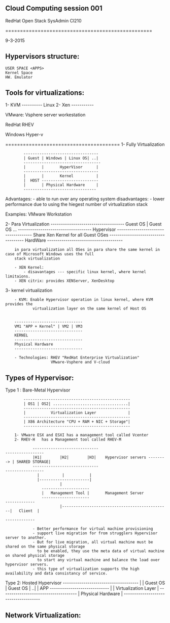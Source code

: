 Cloud Computing session 001
---------------------------
RedHat Open Stack SysAdmin Cl210


==================================================

9-3-2015

Hypervisors structure:
----------------------

	USER SPACE <APPS>
	Kernel Space
	HW. Emulator
	
Tools for virtualizations:
--------------------------
1- KVM ----------
			Linux
2- Xen	----------- 		

VMware:
		Vsphere
		server workestation
	
RedHat	RHEV

Windows	Hyper-v



=======================================
1- Fully Virtualization 
	
			---------------------------------
			| Guest	| Windows | Linux OS| ..|
			----------------------------------
			|		| 		HyperVisor		|
			---------------------------------
			|		|		Kernel 			|
			|  HOST	-------------------------
			|		| Physical Hardware		|
			--------------------------------
 Advantages:
	- able to run over any operating system
 disadvantages:
	- lower performance due to using the hiegest number of virtualization stack
	
 Examples:
		VMware Workstation


2- Para Virtualization
		------------------------------------
		Guest OS | Guest OS ...
		------------------------------------
		Hypervisor
		------------------------------------
		Share Xen Kernel for all Guest OSes
		------------------------------------
		HardWare
		-------------------------------------
		
		
		in para virtualization all OSes in para share the same kernel in case of Microsoft Windows uses the full
		stack virtualization

		- XEN Kernel:
			- disavantages --- specific linux kernel, where kernel limitaions.
		- XEN citrix: provides XENServer, XenDesktop
		
		
3- kernel virtualization

		- KVM: Enable Hypervisor operation in linux kernel, where KVM provides the 
				virtualization layer on the same kernel of Host OS
		
		
		------------------------------
		VM1 "APP + Kernel" | VM2 | VM3
		------------------------------
		KERNEL
		------------------------------
		Physical Hardware
		------------------------------
		
		- Technologies: RHEV "RedHat Enterprise Virtualization"
						VMware-Vsphere and V-cloud
						

Types of Hypervisor:
--------------------
Type 1 : Bare-Metal Hypervisor

			-----------------------------------------------
			| OS1 | OS2| .................................| 
			-----------------------------------------------
			|			Virtualization Layer			  |
			-----------------------------------------------
			| X86 Architecture "CPU + RAM + NIC + Storage"|
			-----------------------------------------------

		1- VMware ESX and ESXI has a management tool called Vcenter
		2- RHEV-H	has a Management tool called RHEV-M
		
				-----------------------------								 -----------------	
				|H1|		|H2|		|H3|	Hypervisor servers --------> | SHARED STORAGE|		
				-----------------------------								 ----------------- 	
				  |			 |			 |
				  |----------------------|
							|
					---------------------
					|	Management Tool |		Management Server
					---------------------									-------------
							|-----------------------------------------------|	Client 	|
																			-------------
				
				- Better performance for virtual machine provisioning
				- support live migration for from strugglers Hypervisor server to another.
				- But for live migration, all virtual machine must be shared on the same physical storage
				  to be enabled, they use the meta data of virtual machine on shared physical storage 
				  to start any virtual machine and balance the load over hypervisor servers.
				- this type of virtualization supports the high availability and data consistancy of service. 

Type 2: Hosted Hypervisor
			-------------------------------------
			|		|	Guest OS | Guest OS	| ..|
			|	APP	-----------------------------
			|		| Virtualization Layer		|
			-------------------------------------
			|		Physical Hardware			|
			-------------------------------------



Network Virtualization:
-----------------------
